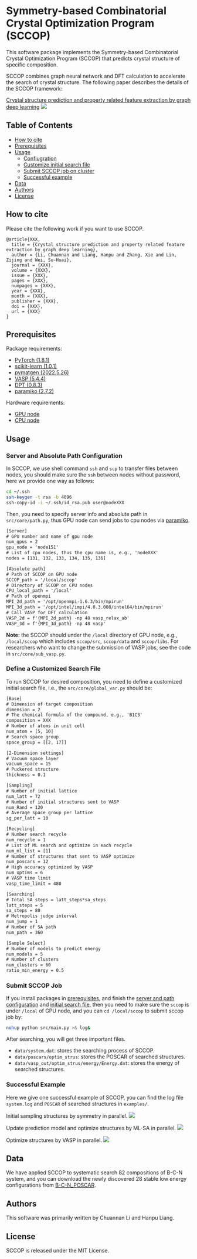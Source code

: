 # Symmetry-based Combinatorial Crystal Optimization Program (SCCOP)

This software package implements the Symmetry-based Combinatorial Crystal Optimization Program (SCCOP) that predicts crystal structure of specific composition. 

SCCOP combines graph neural network and DFT calculation to accelerate the search of crystal structure.
The following paper describes the details of the SCCOP framework:

[Crystal structure prediction and property related feature extraction by graph deep learning](XXX)
![](images/SCCOP.png)

## Table of Contents

- [How to cite](#how-to-cite)
- [Prerequisites](#prerequisites)
- [Usage](#usage)
  - [Confiugration](#server-and-absolute-path-configuration)
  - [Customize initial search file](#define-a-customized-search-file)
  - [Submit SCCOP job on cluster](#submit-sccop-job)
  - [Successful example](#successful-example)
- [Data](#data)
- [Authors](#authors)
- [License](#license)

## How to cite

Please cite the following work if you want to use SCCOP.

```
@article{XXX,
  title = {Crystal structure prediction and property related feature extraction by graph deep learning},
  author = {Li, Chuannan and Liang, Hanpu and Zhang, Xie and Lin, Zijing and Wei, Su-Huai},
  journal = {XXX},
  volume = {XXX},
  issue = {XXX},
  pages = {XXX},
  numpages = {XXX},
  year = {XXX},
  month = {XXX},
  publisher = {XXX},
  doi = {XXX},
  url = {XXX}
}
```

##  Prerequisites

Package requirements:

- [PyTorch (1.8.1)](http://pytorch.org/)
- [scikit-learn (1.0.1)](http://scikit-learn.org/stable/)
- [pymatgen (2022.5.26)](http://pymatgen.org/)
- [VASP (5.4.4)](https://www.vaspweb.org/)
- [DPT (0.8.3)](https://github.com/HanpuLiang/Data-Processing-Toolkit)
- [paramiko (2.7.2)](https://www.paramiko.org/)

Hardware requirements:

- [GPU node](https://en.wikipedia.org/wiki/GPU_cluster)
- [CPU node](https://en.wikipedia.org/wiki/Server_(computing))

## Usage
### Server and Absolute Path Configuration
In SCCOP, we use shell command `ssh` and `scp` to transfer files between nodes, you should make sure the `ssh` between nodes without password, here we provide one way as follows:

```bash
cd ~/.ssh
ssh-keygen -t rsa -b 4096
ssh-copy-id -i ~/.ssh/id_rsa.pub user@nodeXXX
```

Then, you need to specify server info and absolute path in `src/core/path.py`, thus GPU node can send jobs to cpu nodes via [paramiko](https://www.paramiko.org/).

```diff
[Server]
# GPU number and name of gpu node
num_gpus = 2 
gpu_node = 'node151'
# List of cpu nodes, thus the cpu name is, e.g., 'nodeXXX' 
nodes = [131, 132, 133, 134, 135, 136] 

[Absolute path]
# Path of SCCOP on GPU node
SCCOP_path = '/local/sccop' 
# Directory of SCCOP on CPU nodes
CPU_local_path = '/local' 
# Path of openmpi
MPI_2d_path = '/opt/openmpi-1.6.3/bin/mpirun' 
MPI_3d_path = '/opt/intel/impi/4.0.3.008/intel64/bin/mpirun' 
# Call VASP for DFT calculation
VASP_2d = f'{MPI_2d_path} -np 48 vasp_relax_ab' 
VASP_3d = f'{MPI_3d_path} -np 48 vasp' 
```

**Note:** the SCCOP should under the `/local` directory of GPU node, e.g., `/local/sccop` which includes `sccop/src`, `sccop/data` and `sccop/libs`. For researchers who want to change the submission of VASP jobs, see the code in `src/core/sub_vasp.py`.

### Define a Customized Search File

To run SCCOP for desired composition, you need to define a customized initial search file, i.e., the `src/core/global_var.py` should be:

```diff
[Base]
# Dimension of target composition
dimension = 2
# The chemical formula of the compound, e.g., 'B1C3'
composition = XXX
# Number of atoms in unit cell
num_atom = [5, 10]
# Search space group
space_group = [[2, 17]]

[2-Dimension settings]
# Vacuum space layer
vacuum_space = 15
# Puckered structure
thickness = 0.1

[Sampling]
# Number of initial lattice
num_latt = 72
# Number of initial structures sent to VASP
num_Rand = 120
# Average space group per lattice
sg_per_latt = 10

[Recycling]
# Number search recycle
num_recycle = 1
# List of ML search and optimize in each recycle
num_ml_list = [1]
# Number of structures that sent to VASP optimize
num_poscars = 12
# High accuracy optimized by VASP
num_optims = 6
# VASP time limit
vasp_time_limit = 480

[Searching]
# Total SA steps = latt_steps*sa_steps
latt_steps = 5
sa_steps = 80
# Metropolis judge interval
num_jump = 1
# Number of SA path
num_path = 360

[Sample Select]
# Number of models to predict energy
num_models = 5
# Number of clusters
num_clusters = 60
ratio_min_energy = 0.5
```

### Submit SCCOP Job

If you install packages in [prerequisites](#prerequisites), and finish the [server and path configuration](#server-and-absolute-path-configuration) and [initial search file](#define-a-customized-search-file), then you need to make sure the `sccop` is under `/local` of GPU node, and you can `cd /local/sccop` to submit sccop job by:

```bash
nohup python src/main.py >& log&
```

After searching, you will get three important files.

- `data/system.dat`: stores the searching process of SCCOP.
- `data/poscars/optim_strus`: stores the POSCAR of searched structures.
- `data/vasp_out/optim_strus/energy/Energy.dat`: stores the energy of searched structures.

### Successful Example

Here we give one successful example of SCCOP, you can find the log file `system.log` and `POSCAR` of searched structures in `examples/`.

Initial sampling structures by symmetry in parallel.
![](images/BC3_log_1.png)

Update prediction model and optimize structures by ML-SA in parallel.
![](images/BC3_log_2.png)

Optimize structures by VASP in parallel.
![](images/BC3_log_3.png)

## Data

We have applied SCCOP to systematic search 82 compositions of B-C-N system, and you can download the newly discovered 28 stable low energy configurations from [B-C-N_POSCAR](examples/BCN.zip).

## Authors

This software was primarily written by Chuannan Li and Hanpu Liang. 

## License

SCCOP is released under the MIT License.